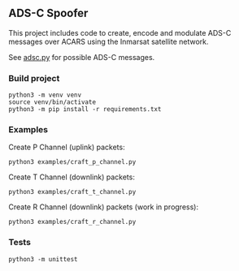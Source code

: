 ## ADS-C Spoofer
This project includes code to create, encode and modulate ADS-C messages over ACARS using the Inmarsat satellite network. 

See [adsc.py](adsc_spoofer/src/adsc.py) for possible ADS-C messages. 

### Build project
```
python3 -m venv venv
source venv/bin/activate
python3 -m pip install -r requirements.txt
```

### Examples

Create P Channel (uplink) packets:
```
python3 examples/craft_p_channel.py
```

Create T Channel (downlink) packets:
```
python3 examples/craft_t_channel.py
```

Create R Channel (downlink) packets (work in progress):
```
python3 examples/craft_r_channel.py
```

### Tests
```
python3 -m unittest
```

